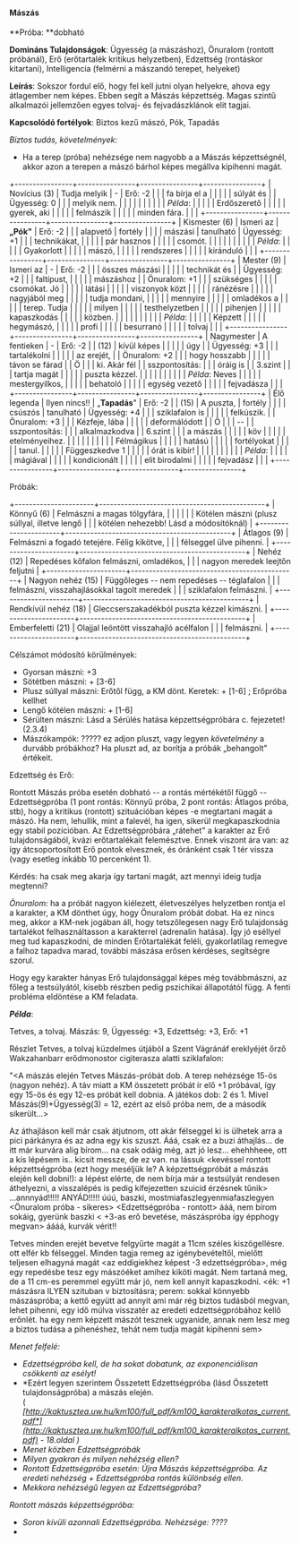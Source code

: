 #### Mászás

**Próba: **dobható

**Domináns Tulajdonságok**: Ügyesség (a mászáshoz), Önuralom (rontott
próbánál), Erő (erőtartalék kritikus helyzetben), Edzettség (rontáskor
kitartani), Intelligencia (felmérni a mászandó terepet, helyeket)

**Leírás**: Sokszor fordul elő, hogy fel kell jutni olyan helyekre,
ahova egy átlagember nem képes. Ebben segít a Mászás képzettség. Magas
szintű alkalmazói jellemzően egyes tolvaj- és fejvadászklánok elit
tagjai.

**Kapcsolódó fortélyok**: Biztos kezű mászó, Pók, Tapadás

*Biztos tudás, követelmények*:

-   Ha a terep (próba) nehézsége nem nagyobb a a Mászás képzettségnél,
    akkor azon a terepen a mászó bárhol képes megállva kipihenni magát.

+----------------+----------------+----------------+----------------+
| Novícius (3)   | Tudja melyik   | \-             | Erő: -2        |
|                | fa bírja el a  |                |                |
|                | súlyát és      |                | Ügyesség: 0    |
|                | melyik nem.    |                |                |
|                |                |                |                |
|                | *Példa*:       |                |                |
|                | Erdőszerető    |                |                |
|                | gyerek, aki    |                |                |
|                | felmászik      |                |                |
|                | minden fára.   |                |                |
+----------------+----------------+----------------+----------------+
| Kismester (6)  | Ismeri az      | **„Pók"**      | Erő: -2        |
|                | alapvető       | fortély        |                |
|                | mászási        | tanulható      | Ügyesség: +1   |
|                | technikákat,   |                |                |
|                | pár hasznos    |                |                |
|                | csomót.        |                |                |
|                |                |                |                |
|                | *Példa*:       |                |                |
|                | Gyakorlott     |                |                |
|                | mászó,         |                |                |
|                | rendszeres     |                |                |
|                | kiránduló      |                |                |
+----------------+----------------+----------------+----------------+
| Mester (9)     | Ismeri az      | \-             | Erő: -2        |
|                | összes mászási |                |                |
|                | technikát és   |                | Ügyesség: +2   |
|                | faltípust,     |                |                |
|                | mászáshoz      |                | Önuralom: +1   |
|                | szükséges      |                |                |
|                | csomókat. Jó   |                |                |
|                | látási         |                |                |
|                | viszonyok közt |                |                |
|                | ránézésre      |                |                |
|                | nagyjából meg  |                |                |
|                | tudja mondani, |                |                |
|                | mennyire       |                |                |
|                | omladékos a    |                |                |
|                | terep. Tudja   |                |                |
|                | milyen         |                |                |
|                | testhelyzetben |                |                |
|                | pihenjen       |                |                |
|                | kapaszkodás    |                |                |
|                | közben.        |                |                |
|                |                |                |                |
|                | *Példa*:       |                |                |
|                | Képzett        |                |                |
|                | hegymászó,     |                |                |
|                | profi          |                |                |
|                | besurranó      |                |                |
|                | tolvaj         |                |                |
+----------------+----------------+----------------+----------------+
| Nagymester     | A fentieken    | \-             | Erő: -2        |
| (12)           | kívül képes    |                |                |
|                | úgy            |                | Ügyesség: +3   |
|                | tartalékolni   |                |                |
|                | az erejét,     |                | Önuralom: +2   |
|                | hogy hosszabb  |                |                |
|                | távon se fárad |                | Ö              |
|                | ki. Akár fél   |                | sszpontosítás: |
|                | óráig is       |                | 3.szint        |
|                | tartja magát   |                |                |
|                | puszta kézzel. |                |                |
|                |                |                |                |
|                | *Példa*: Neves |                |                |
|                | mestergyilkos, |                |                |
|                | behatoló       |                |                |
|                | egység vezető  |                |                |
|                | fejvadásza     |                |                |
+----------------+----------------+----------------+----------------+
| Élő legenda    | Ilyen nincs!!  | „**Tapadás**"  | Erő: -2        |
| (15)           | A puszta,      | fortély        |                |
|                | csúszós        | tanulható      | Ügyesség: +4   |
|                | sziklafalon is |                |                |
|                | felkúszik.     |                | Önuralom: +3   |
|                | Kézfeje, lába  |                |                |
|                | deformálódott  |                | Ö              |
|                | --             |                | sszpontosítás: |
|                | alkalmazkodva  |                | 6.szint        |
|                | a mászás       |                |                |
|                | köv            |                |                |
|                | etelményeihez. |                |                |
|                |                |                |                |
|                | Félmágikus     |                |                |
|                | hatású         |                |                |
|                | fortélyokat    |                |                |
|                | tanul.         |                |                |
|                | Függeszkedve 1 |                |                |
|                | órát is kibír! |                |                |
|                |                |                |                |
|                | *Példa*:       |                |                |
|                | mágiával       |                |                |
|                | kondicionált   |                |                |
|                | elit birodalmi |                |                |
|                | fejvadász      |                |                |
+----------------+----------------+----------------+----------------+

Próbák:

+----------------------+----------------------------------------------+
| Könnyű (6)           | Felmászni a magas tölgyfára,                 |
|                      |                                              |
|                      | Kötélen mászni (plusz súllyal, illetve lengő |
|                      | kötélen nehezebb! Lásd a módosítóknál)       |
+----------------------+----------------------------------------------+
| Átlagos (9)          | Felmászni a fogadó tetejére. Félig kikötve,  |
|                      | félseggel ülve pihenni.                      |
+----------------------+----------------------------------------------+
| Nehéz (12)           | Repedéses kőfalon felmászni, omladékos,      |
|                      | nagyon meredek leejtőn feljutni              |
+----------------------+----------------------------------------------+
| Nagyon nehéz (15)    | Függőleges -- nem repedéses -- téglafalon    |
|                      | felmászni, visszahajlásokkal tagolt meredek  |
|                      | sziklafalon felmászni.                       |
+----------------------+----------------------------------------------+
| Rendkívül nehéz (18) | Gleccserszakadékból puszta kézzel kimászni.  |
+----------------------+----------------------------------------------+
| Emberfeletti (21)    | Olajjal leöntött visszahajló acélfalon       |
|                      | felmászni.                                   |
+----------------------+----------------------------------------------+

Célszámot módosító körülmények:

-   Gyorsan mászni: +3
-   Sötétben mászni: + \[3-6\]
-   Plusz súllyal mászni: Erőtől függ, a KM dönt. Keretek: + \[1-6\] ;
    Erőpróba kellhet
-   Lengő kötélen mászni: + \[1-6\]
-   Sérülten mászni: Lásd a Sérülés hatása képzettségpróbára c.
    fejezetet! (2.3.4)
-   Mászókampók: ????? ez adjon pluszt, vagy legyen *követelmény* a
    durvább próbákhoz? Ha pluszt ad, az borítja a próbák „behangolt"
    értékeit.

Edzettség és Erő:

Rontott Mászás próba esetén dobható -- a rontás mértékétől függő --
Edzettségpróba (1 pont rontás: Könnyű próba, 2 pont rontás: Átlagos
próba, stb), hogy a kritikus (rontott) szituációban képes -e megtartani
magát a mászó. Ha nem, lehullik, mint a falevél, ha igen, sikerül
megkapaszkodnia egy stabil pozícióban. Az Edzettségpróbára „rátehet" a
karakter az Erő tulajdonságából, kvázi erőtartalékait felemésztve. Ennek
viszont ára van: az így átcsoportosított Erő pontok elvesznek, és
óránként csak 1 tér vissza (vagy esetleg inkább 10 percenként 1).

Kérdés: ha csak meg akarja így tartani magát, azt mennyi ideig tudja
megtenni?

*Önuralom*: ha a próbát nagyon kiélezett, életveszélyes helyzetben
rontja el a karakter, a KM dönthet úgy, hogy Önuralom próbát dobat. Ha
ez nincs meg, akkor a KM-nek jogában áll, hogy tetszőlegesen nagy Erő
tulajdonság tartalékot felhasználtasson a karakterrel (adrenalin
hatása). Így jó eséllyel meg tud kapaszkodni, de minden Erőtartalékát
feléli, gyakorlatilag remegve a falhoz tapadva marad, további mászása
erősen kérdéses, segítségre szorul.

Hogy egy karakter hányas Erő tulajdonsággal képes még továbbmászni, az
főleg a testsúlyától, kisebb részben pedig pszichikai állapotától függ.
A fenti probléma eldöntése a KM feladata.

***Példa***:

Tetves, a tolvaj. Mászás: 9, Ügyesség: +3, Edzettség: +3, Erő: +1

Részlet Tetves, a tolvaj küzdelmes útjából a Szent Vágránáf ereklyéjét
őrző Wakzahanbarr erődmonostor cigiterasza alatti sziklafalon:

\"\<A mászás elején Tetves Mászás-próbát dob. A terep nehézsége 15-ös
(nagyon nehéz). A táv miatt a KM összetett próbát ír elő +1 próbával,
így egy 15-ös és egy 12-es próbát kell dobnia. A játékos dob: 2 és 1.
Mivel Mászás(9)+Ügyesség(3) = 12, ezért az első próba nem, de a második
sikerült\...\>

Az áthajláson kell már csak átjutnom, ott akár félseggel ki is ülhetek
arra a pici párkányra és az adna egy kis szuszt. Ááá, csak ez a buzi
áthajlás\... de itt már kurvára alig bírom\... na csak odáig még, azt jó
lesz\... ehehhheee, ott a kis lépésem is.. kicsit messze, de ez van. na
lássuk \<kevéssel rontott képzettségpróba (ezt hogy meséljük le? A
képzettségpróbát a mászás elején kell dobni!): a lépést elérte, de nem
bírja már a testsúlyát rendesen áthelyezni, a visszalépés is pedig
kifejezetten szuicid érzésnek tűnik\> \...annnyád!!!!! ANYÁD!!!!! úúú,
baszki, mostmiafaszlegyenmiafaszlegyen \<Önuralom próba - sikeres\>
\<Edzettségpróba - rontott\> ááá, nem bírom sokáig, gyerünk baszki \<
+3-as erő bevetése, mászáspróba így épphogy megvan\> áááá, kurvák
vérit!!

Tetves minden erejét bevetve felgyűrte magát a 11cm széles
kiszögellésre. ott elfér kb félseggel. Minden tagja remeg az
igénybevételtől, mielőtt teljesen elhagyná magát \<az eddigiekhez képest
-3 edzettségpróba\>, még egy repedésbe tesz egy mászóéket amihez kiköti
magát. Nem tartaná meg, de a 11 cm-es peremmel együtt már jó, nem kell
annyit kapaszkodni. \<ék: +1 mászásra ILYEN szituban v biztosításra;
perem: sokkal könnyebb mászáspróba; a kettő együtt ad annyit ami már rég
biztos tudásból megvan, lehet pihenni, egy idő múlva visszatér az
eredeti edzettségpróbához kellő erőnlét. ha egy nem képzett mászót
tesznek ugyanide, annak nem lesz meg a biztos tudása a pihenéshez, tehát
nem tudja magát kipihenni sem\>

*Menet felfelé:*

-   *Edzettségpróba kell, de ha sokat dobatunk, az exponenciálisan
    csökkenti az esélyt!*
-   *Ezért legyen szerintem Összetett Edzettségpróba (lásd Összetett
    tulajdonságpróba) a mászás elején.\
    (
    *[*http://kaktusztea.uw.hu/km100/full_pdf/km100_karakteralkotas_current.pdf*](http://kaktusztea.uw.hu/km100/full_pdf/km100_karakteralkotas_current.pdf)* -
    18.oldal )*
-   *Menet közben Edzettségpróbák*
-   *Milyen gyakran és milyen nehézség ellen?*
-   *Rontott Edzettségpróba esetén: Újra Mászás képzettségpróba. Az
    eredeti nehézség + Edzettségpróba rontás különbség ellen.*
-   *Mekkora nehézségű legyen az Edzettségpróba?*

*Rontott mászás képzettségpróba:*

-   *Soron kívüli azonnali Edzettségpróba. Nehézsége: ????*
-   
